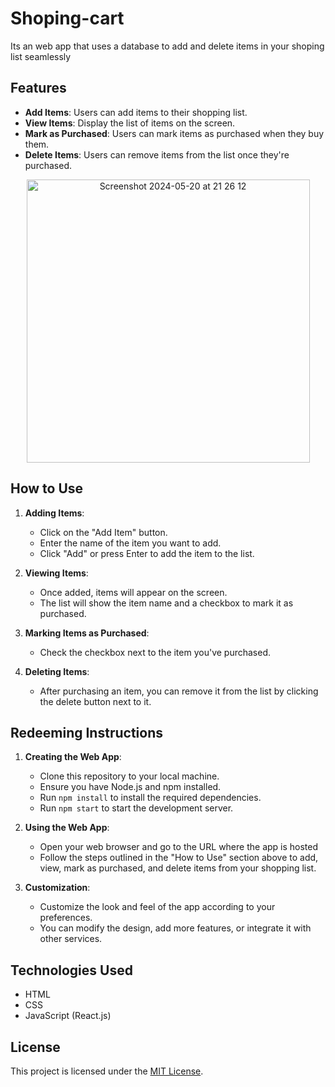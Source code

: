 # Shoping-cart
Its an web app that uses a database to add and delete items in your shoping list seamlessly

## Features

- **Add Items**: Users can add items to their shopping list.
- **View Items**: Display the list of items on the screen.
- **Mark as Purchased**: Users can mark items as purchased when they buy them.
- **Delete Items**: Users can remove items from the list once they're purchased.
<p align="center">
<img width="453" alt="Screenshot 2024-05-20 at 21 26 12" src="https://github.com/Anish-xii/Shoping-cart/assets/164672680/4e769eaa-93be-4287-b2ee-c80dc4b4c585">
</p>
  

## How to Use

1. **Adding Items**:
   - Click on the "Add Item" button.
   - Enter the name of the item you want to add.
   - Click "Add" or press Enter to add the item to the list.

2. **Viewing Items**:
   - Once added, items will appear on the screen.
   - The list will show the item name and a checkbox to mark it as purchased.

3. **Marking Items as Purchased**:
   - Check the checkbox next to the item you've purchased.

4. **Deleting Items**:
   - After purchasing an item, you can remove it from the list by clicking the delete button next to it.

## Redeeming Instructions

1. **Creating the Web App**:
   - Clone this repository to your local machine.
   - Ensure you have Node.js and npm installed.
   - Run `npm install` to install the required dependencies.
   - Run `npm start` to start the development server.

2. **Using the Web App**:
   - Open your web browser and go to the URL where the app is hosted 
   - Follow the steps outlined in the "How to Use" section above to add, view, mark as purchased, and delete items from your shopping list.

3. **Customization**:
   - Customize the look and feel of the app according to your preferences.
   - You can modify the design, add more features, or integrate it with other services.

## Technologies Used

- HTML
- CSS
- JavaScript (React.js)

## License

This project is licensed under the [MIT License](LICENSE).
